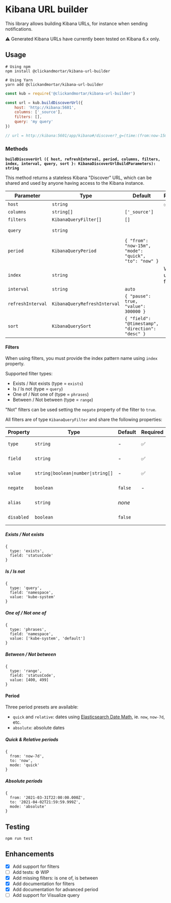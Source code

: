 # Kibana URL builder

This library allows building Kibana URLs, for instance when sending notifications.

:warning:   Generated Kibana URLs have currently been tested on Kibana 6.x only.

## Usage

```shell
# Using npm
npm install @clickandmortar/kibana-url-builder

# Using Yarn
yarn add @clickandmortar/kibana-url-builder
```

```javascript
const kub = require('@clickandmortar/kibana-url-builder')

const url = kub.buildDiscoverUrl({
    host: 'http://kibana:5601',
    columns: ['_source'],
    filters: [],
    query: 'my query'
})

// url = http://kibana:5601/app/kibana#/discover?_g=(time:(from:now-15m,mode:quick,to:now))&_a=(columns:!(_source),filters:!(),interval:auto,query:(language:lucene,query:'my query'),sort:!('@timestamp',desc))
```

### Methods

**`buildDiscoverUrl ({ host, refreshInterval, period, columns, filters, index, interval, query, sort }: KibanaDiscoverUrlBuildParameters): string`**

This method returns a stateless Kibana "Discover" URL, which can be shared and used by anyone having access to the Kibana instance.

| Parameter | Type | Default | Required | Example |
|---|---|---|---|---|
| `host` | `string` | | ✅ | `http://kibana:5601` |
| `columns` | `string[]` | `['_source']` | | `['_source', 'log']` |
| `filters` | `KibanaQueryFilter[]` | `[]` | | See below |
| `query` | `string` | | | `foo AND bar` (Lucene syntax) |
| `period` | `KibanaQueryPeriod` | `{ "from": "now-15m", "mode": "quick", "to": "now" }` | | See below |
| `index` | `string` | | When using filters | `my-index-pattern` |
| `interval` | `string` | `auto` | | `15m` |
| `refreshInterval` | `KibanaQueryRefreshInterval` | `{ "pause": true, "value": 300000 }` | | |
| `sort` | `KibanaQuerySort` | `{ "field": "@timestamp", "direction": "desc" }` | | |

#### Filters

When using filters, you must provide the index pattern name using `index` property.

Supported filter types:

* Exists / Not exists (type = `exists`)
* Is / Is not (type = `query`)
* One of / Not one of (type = `phrases`)
* Between / Not between (type = `range`)

"Not" filters can be used setting the `negate` property of the filter to `true`.

All filters are of type `KibanaQueryFilter` and share the following properties:

| Property | Type | Default | Required | Description |
|---|---|---|---|---|
| `type` | `string` | - | ✅ | See below examples |
| `field` | `string` | - | ✅ | Name of the ES field |
| `value` | <code>string&#124;boolean&#124;number&#124;string[]</code> | - | ✅ | See below examples |
| `negate` | `boolean` | `false` | - | Negate the filter |
| `alias` | `string` | _none_ | | Alias for the filter |
| `disabled` | `boolean` | `false` | | Mark filter as disabled |

##### Exists / Not exists

```json5
{
  type: 'exists',
  field: 'statusCode'
}
```

##### Is / Is not

```json5
{
  type: 'query',
  field: 'namespace',
  value: 'kube-system'
}
```

##### One of / Not one of

```json5
{
  type: 'phrases',
  field: 'namespace',
  value: ['kube-system', 'default']
}
```

##### Between / Not between

```json5
{
  type: 'range',
  field: 'statusCode',
  value: [400, 499]
}
```

#### Period

Three period presets are available:

* `quick` and `relative`: dates using [Elasticsearch Date Math](https://www.elastic.co/guide/en/elasticsearch/reference/current/common-options.html#date-math), ie. `now`, `now-7d`, etc.
* `absolute`: absolute dates

##### Quick & Relative periods

```json5
{
  from: 'now-7d',
  to: 'now',
  mode: 'quick'
}
```


##### Absolute periods

```json5
{
  from: '2021-03-31T22:00:00.000Z',
  to: '2021-04-02T21:59:59.999Z',
  mode: 'absolute'
}
```

## Testing

```shell
npm run test
```

## Enhancements

* [x] Add support for filters
* [ ] Add tests: ⚙️ WIP
* [x] Add missing filters: is one of, is between
* [x] Add documentation for filters
* [x] Add documentation for advanced period
* [ ] Add support for Visualize query
